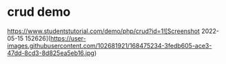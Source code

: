 # crud demo
https://www.studentstutorial.com/demo/php/crud?id=1![Screenshot 2022-05-15 152626](https://user-images.githubusercontent.com/102681921/168475234-3fedb605-ace3-47dd-8cd3-8d825ea5eb16.jpg)
